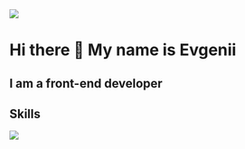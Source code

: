 <img src='https://www.codewars.com/users/EvgeniiLapotko/badges/micro' />
<h1> Hi there 👋 My name is Evgenii </h1>
<h2>I am a front-end developer</h2>

<h2>Skills</h2>
<img src='https://camo.githubusercontent.com/9ea79c2b278bda766cd395620c1c631765a460a88b86c5834f7ecb9a3c03dd14/68747470733a2f2f696d672e736869656c64732e696f2f62616467652f4a6176615363726970742d677265793f7374796c653d666f722d7468652d6261646765266c6f676f3d6a617661536372697074' />

<!--
**EvgeniiLapotko/EvgeniiLapotko** is a ✨ _special_ ✨ repository because its `README.md` (this file) appears on your GitHub profile.

Here are some ideas to get you started:

- 🔭 I’m currently working on ...
- 🌱 I’m currently learning ...
- 👯 I’m looking to collaborate on ...
- 🤔 I’m looking for help with ...
- 💬 Ask me about ...
- 📫 How to reach me: ...
- 😄 Pronouns: ...
- ⚡ Fun fact: ...
-->
